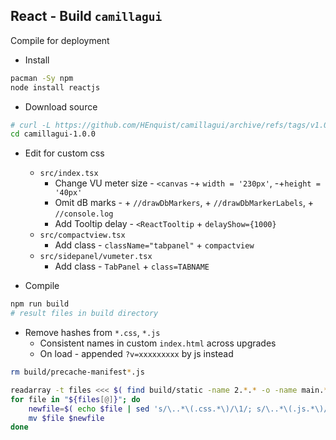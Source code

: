 React - Build `camillagui`
---

Compile for deployment

- Install
```sh
pacman -Sy npm
node install reactjs
```

- Download source
```sh
# curl -L https://github.com/HEnquist/camillagui/archive/refs/tags/v1.0.0.tar.gz | bsdtar xf -
cd camillagui-1.0.0
```

- Edit for custom css
	- `src/index.tsx`
		- Change VU meter size - `<canvas` -+ `width = '230px'`, -+`height = '40px'`
		- Omit dB marks - + `//drawDbMarkers`, + `//drawDbMarkerLabels`, + `//console.log`
		- Add Tooltip delay - `<ReactTooltip` + `delayShow={1000}`
	- `src/compactview.tsx`
		- Add class - `className="tabpanel"` + `compactview`
	- `src/sidepanel/vumeter.tsx`
		- Add class - `TabPanel` + `class=TABNAME`

- Compile
```sh
npm run build
# result files in build directory
```

- Remove hashes from `*.css`, `*.js`
	- Consistent names in custom `index.html` across upgrades
	- On load - appended `?v=xxxxxxxxx` by js instead
```sh
rm build/precache-manifest*.js

readarray -t files <<< $( find build/static -name 2.*.* -o -name main.*.* )
for file in "${files[@]}"; do
	newfile=$( echo $file | sed 's/\..*\(.css.*\)/\1/; s/\..*\(.js.*\)/\1/' )
	mv $file $newfile
done
```
